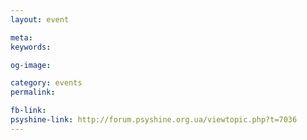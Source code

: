 ```yaml
---
layout: event

meta: 
keywords: 

og-image: 

category: events
permalink: 

fb-link: 
psyshine-link: http://forum.psyshine.org.ua/viewtopic.php?t=7036
---
```


